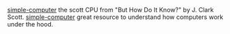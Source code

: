 
[simple-computer](https://github.com/djhworld/simple-computer)
the scott CPU from "But How Do It Know?" by J. Clark Scott.
[simple-computer](https://djhworld.github.io/post/2019/05/21/i-dont-know-how-cpus-work-so-i-simulated-one-in-code/)
great resource to understand how computers work under the hood.

